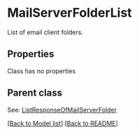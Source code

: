 # MailServerFolderList
List of email client folders.             

## Properties
Class has no properties

## Parent class

See: [ListResponseOfMailServerFolder](ListResponseOfMailServerFolder.md)

[[Back to Model list]](Models.md) [[Back to README]](README.md)


